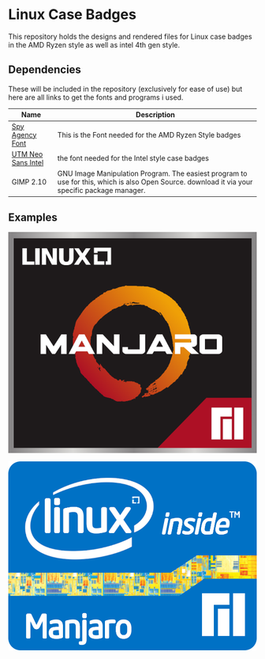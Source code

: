 # Linux Case Badges

This repository holds the designs and rendered files for Linux case badges in the AMD Ryzen style as well as intel 4th gen style.

## Dependencies
These will be included in the repository (exclusively for ease of use) but here are all links to get the fonts and programs i used.

| Name | Description |
|---|---|
| [Spy Agency Font](https://www.dafont.com/spy-agency.font) | This is the Font needed for the AMD Ryzen Style badges |
| [UTM Neo Sans Intel](http://font2s.com/fonts/13224/utm_neo_sans_intel.html) | the font needed for the Intel style case badges |
| GIMP 2.10 | GNU Image Manipulation Program. The easiest program to use for this, which is also Open Source. download it via your specific package manager. |

## Examples

![Manjaro AMD style badge](AMD-Style/rendered/linux-manjaro_amd.png)

![Manjaro Intel style badge](Intel-Style/rendered/linux-manjaro_intel.png)
